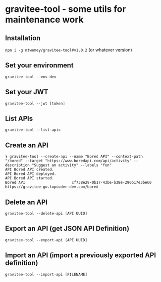 # gravitee-tool - some utils for maintenance work

## Installation

`npm i -g mtwomey/gravitee-tool#v1.0.2` (or whatever version)

## Set your environment

`gravitee-tool --env dev`

## Set your JWT

`gravitee-tool --jwt [token]`

## List APIs

`gravitee-tool --list-apis`

## Create an API

```angular2html
❯ gravitee-tool --create-api --name "Bored API" --context-path "/bored" --target "https://www.boredapi.com/api/activity" --description "Suggest an activity" --labels "fun"
API Bored API created.
API Bored API deployed.
API Bored API started.
Bored API                     cf738e29-0b17-43be-b38e-290b17e3be60    https://gravitee-gw.topcoder-dev.com/bored
```

## Delete an API

`gravitee-tool --delete-api [API UUID]`

## Export an API (get JSON API Definition)

`gravitee-tool --export-api [API UUID]`

## Import an API (import a previously exported API definition)

`gravitee-tool --import-api [FILENAME]`
